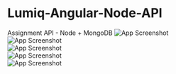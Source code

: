 # Lumiq-Angular-Node-API



Assignment API - Node + MongoDB
![App Screenshot](https://github.com/Mayank-Khurmai/Lumiq-Node-API/blob/main/Screenshots/api-1.png)
<br>
![App Screenshot](https://github.com/Mayank-Khurmai/Lumiq-Node-API/blob/main/Screenshots/api-2.png)
<br>
![App Screenshot](https://github.com/Mayank-Khurmai/Lumiq-Node-API/blob/main/Screenshots/api-3.png)
<br>
![App Screenshot](https://github.com/Mayank-Khurmai/Lumiq-Node-API/blob/main/Screenshots/api-4.png)
<br>
![App Screenshot](https://github.com/Mayank-Khurmai/Lumiq-Node-API/blob/main/Screenshots/api-5.png)
<br>
